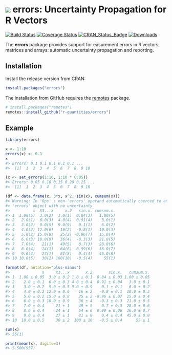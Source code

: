 
<!-- README.md is generated from README.Rmd. Please edit that file -->

# <img src="https://avatars1.githubusercontent.com/u/32303769?s=40&v=4"> errors: Uncertainty Propagation for R Vectors

[![Build
Status](https://travis-ci.org/r-quantities/errors.svg?branch=master)](https://travis-ci.org/r-quantities/errors)
[![Coverage
Status](https://codecov.io/gh/r-quantities/errors/branch/master/graph/badge.svg)](https://codecov.io/gh/r-quantities/errors)
[![CRAN\_Status\_Badge](https://www.r-pkg.org/badges/version/errors)](https://cran.r-project.org/package=errors)
[![Downloads](https://cranlogs.r-pkg.org/badges/errors)](https://cran.r-project.org/package=errors)

The **errors** package provides support for easurement errors in R
vectors, matrices and arrays: automatic uncertainty propagation and
reporting.

## Installation

Install the release version from CRAN:

``` r
install.packages("errors")
```

The installation from GitHub requires the
[remotes](https://cran.r-project.org/package=remotes) package.

``` r
# install.packages("remotes")
remotes::install_github("r-quantities/errors")
```

## Example

``` r
library(errors)

x <- 1:10
errors(x) <- 0.1
x
#> Errors: 0.1 0.1 0.1 0.1 0.1 ...
#>  [1]  1  2  3  4  5  6  7  8  9 10

(x <- set_errors(1:10, 1:10 * 0.05))
#> Errors: 0.05 0.10 0.15 0.20 0.25 ...
#>  [1]  1  2  3  4  5  6  7  8  9 10

(df <- data.frame(x, 3*x, x^2, sin(x), cumsum(x)))
#> Warning: In 'Ops' : non-'errors' operand automatically coerced to an
#> 'errors' object with no uncertainty
#>          x  X3...x     x.2   sin.x. cumsum.x.
#> 1  1.00(5)  3.0(2)  1.0(1)  0.84(3)   1.00(5)
#> 2   2.0(1)  6.0(3)  4.0(4)  0.91(4)    3.0(1)
#> 3   3.0(2)  9.0(5)  9.0(9)   0.1(1)    6.0(2)
#> 4   4.0(2) 12.0(6)   16(2)  -0.8(1)   10.0(3)
#> 5   5.0(2) 15.0(8)   25(2) -0.96(7)   15.0(4)
#> 6   6.0(3) 18.0(9)   36(4)  -0.3(3)   21.0(5)
#> 7   7.0(4)   21(1)   49(5)   0.7(3)   28.0(6)
#> 8   8.0(4)   24(1)   64(6)  0.99(6)   36.0(7)
#> 9   9.0(4)   27(1)   81(8)   0.4(4)   45.0(8)
#> 10 10.0(5)   30(2) 100(10)  -0.5(4)     55(1)

format(df, notation="plus-minus")
#>              x     X3...x       x.2       sin.x.   cumsum.x.
#> 1  1.00 ± 0.05  3.0 ± 0.2 1.0 ± 0.1  0.84 ± 0.03 1.00 ± 0.05
#> 2    2.0 ± 0.1  6.0 ± 0.3 4.0 ± 0.4  0.91 ± 0.04   3.0 ± 0.1
#> 3    3.0 ± 0.2  9.0 ± 0.5 9.0 ± 0.9    0.1 ± 0.1   6.0 ± 0.2
#> 4    4.0 ± 0.2 12.0 ± 0.6    16 ± 2   -0.8 ± 0.1  10.0 ± 0.3
#> 5    5.0 ± 0.2 15.0 ± 0.8    25 ± 2 -0.96 ± 0.07  15.0 ± 0.4
#> 6    6.0 ± 0.3 18.0 ± 0.9    36 ± 4   -0.3 ± 0.3  21.0 ± 0.5
#> 7    7.0 ± 0.4     21 ± 1    49 ± 5    0.7 ± 0.3  28.0 ± 0.6
#> 8    8.0 ± 0.4     24 ± 1    64 ± 6  0.99 ± 0.06  36.0 ± 0.7
#> 9    9.0 ± 0.4     27 ± 1    81 ± 8    0.4 ± 0.4  45.0 ± 0.8
#> 10  10.0 ± 0.5     30 ± 2  100 ± 10   -0.5 ± 0.4      55 ± 1

sum(x)
#> 55(1)

print(mean(x), digits=3)
#> 5.500(957)
```
